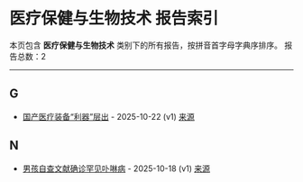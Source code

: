 # 医疗保健与生物技术 报告索引

本页包含 **医疗保健与生物技术** 类别下的所有报告，按拼音首字母字典序排序。
报告总数：2

---

## G

- [国产医疗装备“利器”层出](guo-chan-yi-liao-zhuang-bei-li-qi-ceng-chu-2025-10-22--v1.md) - 2025-10-22 (v1) [来源](https://www.baidu.com/s?wd=%E5%9B%BD%E4%BA%A7%E5%8C%BB%E7%96%97%E8%A3%85%E5%A4%87%E2%80%9C%E5%88%A9%E5%99%A8%E2%80%9D%E5%B1%82%E5%87%BA&sa=fyb_news&rsv_dl=fyb_news)

## N

- [男孩自查文献确诊罕见卟啉病](nan-hai-zi-cha-wen-xian-que-zhen-han-jian-bu-lan-bing-2025-10-18--v1.md) - 2025-10-18 (v1) [来源](https://www.baidu.com/s?wd=%E7%94%B7%E5%AD%A9%E8%87%AA%E6%9F%A5%E6%96%87%E7%8C%AE%E7%A1%AE%E8%AF%8A%E7%BD%95%E8%A7%81%E5%8D%9C%E5%95%89%E7%97%85&sa=fyb_news&rsv_dl=fyb_news)
